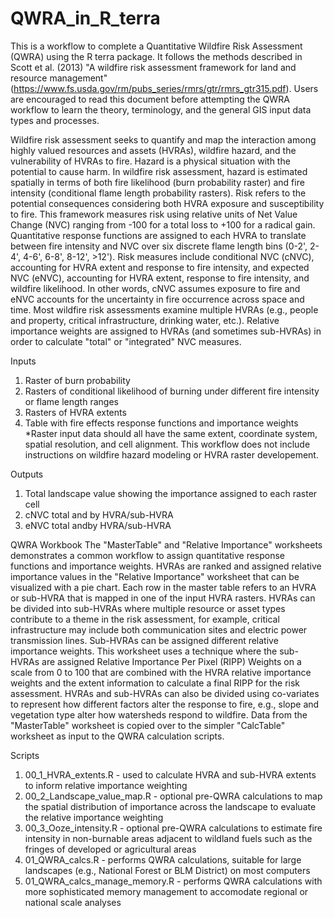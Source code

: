 # QWRA_in_R_terra
This is a workflow to complete a Quantitative Wildfire Risk Assessment (QWRA) using the R terra package. It follows the methods described in Scott et al. (2013) "A wildfire risk assessment framework for land and resource management" (https://www.fs.usda.gov/rm/pubs_series/rmrs/gtr/rmrs_gtr315.pdf). Users are encouraged to read this document before attempting the QWRA workflow to learn the theory, terminology, and the general GIS input data types and processes.

Wildfire risk assessment seeks to quantify and map the interaction among highly valued resources and assets (HVRAs), wildfire hazard, and the vulnerability of HVRAs to fire. Hazard is a physical situation with the potential to cause harm. In wildfire risk assessment, hazard is estimated spatially in terms of both fire likelihood (burn probability raster) and fire intensity (conditional flame length probability rasters). Risk refers to the potential consequences considering both HVRA exposure and susceptibility to fire. This framework measures risk using relative units of Net Value Change (NVC) ranging from -100 for a total loss to +100 for a radical gain. Quantitative response functions are assigned to each HVRA to translate between fire intensity and NVC over six discrete flame length bins (0-2', 2-4', 4-6', 6-8', 8-12', >12'). Risk measures include conditional NVC (cNVC), accounting for HVRA extent and response to fire intensity, and expected NVC (eNVC), accounting for HVRA extent, response to fire intensity, and wildfire likelihood. In other words, cNVC assumes exposure to fire and eNVC accounts for the uncertainty in fire occurrence across space and time. Most wildfire risk assessments examine multiple HVRAs (e.g., people and property, critical infrastructure, drinking water, etc.). Relative importance weights are assigned to HVRAs (and sometimes sub-HVRAs) in order to calculate "total" or "integrated" NVC measures. 

Inputs
1) Raster of burn probability
2) Rasters of conditional likelihood of burning under different fire intensity or flame length ranges
3) Rasters of HVRA extents
4) Table with fire effects response functions and importance weights
*Raster input data should all have the same extent, coordinate system, spatial resolution, and cell alignment. This workflow does not include instructions on wildfire hazard modeling or HVRA raster developement. 

Outputs
1) Total landscape value showing the importance assigned to each raster cell
2) cNVC total and by HVRA/sub-HVRA
3) eNVC total andby HVRA/sub-HVRA

QWRA Workbook
The "MasterTable" and "Relative Importance" worksheets demonstrates a common workflow to assign quantitative response functions and importance weights. HVRAs are ranked and assigned relative importance values in the "Relative Importance" worksheet that can be visualized with a pie chart. Each row in the master table refers to an HVRA or sub-HVRA that is mapped in one of the input HVRA rasters. HVRAs can be divided into sub-HVRAs where multiple resource or asset types contribute to a theme in the risk assessment, for example, critical infrastructure may include both communication sites and electric power transmission lines. Sub-HVRAs can be assigned different relative importance weights. This worksheet uses a technique where the sub-HVRAs are assigned Relative Importance Per Pixel (RIPP) Weights on a scale from 0 to 100 that are combined with the HVRA relative importance weights and the extent information to calculate a final RIPP for the risk assessment. HVRAs and sub-HVRAs can also be divided using co-variates to represent how different factors alter the response to fire, e.g., slope and vegetation type alter how watersheds respond to wildfire. Data from the "MasterTable" worksheet is copied over to the simpler "CalcTable" worksheet as input to the QWRA calculation scripts. 

Scripts
1) 00_1_HVRA_extents.R - used to calculate HVRA and sub-HVRA extents to inform relative importance weighting
2) 00_2_Landscape_value_map.R - optional pre-QWRA calculations to map the spatial distribution of importance across the landscape to evaluate the relative importance weighting
3) 00_3_Ooze_intensity.R - optional pre-QWRA calculations to estimate fire intensity in non-burnable areas adjacent to wildland fuels such as the fringes of developed or agricultural areas
4) 01_QWRA_calcs.R - performs QWRA calculations, suitable for large landscapes (e.g., National Forest or BLM District) on most computers
5) 01_QWRA_calcs_manage_memory.R - performs QWRA calculations with more sophisticated memory management to accomodate regional or national scale analyses
